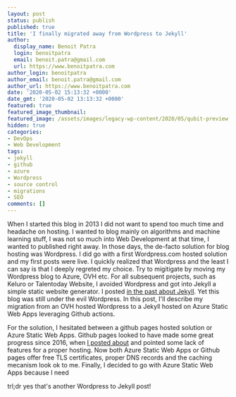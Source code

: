 ```yaml
---
layout: post
status: publish
published: true
title: 'I finally migrated away from Wordpress to Jekyll'
author:
  display_name: Benoit Patra
  login: benoitpatra
  email: benoit.patra@gmail.com
  url: https://www.benoitpatra.com
author_login: benoitpatra
author_email: benoit.patra@gmail.com
author_url: https://www.benoitpatra.com
date: '2020-05-02 15:13:32 +0000'
date_gmt: '2020-05-02 13:13:32 +0000'
featured: true
featured_image_thumbnail:
featured_image: /assets/images/legacy-wp-content/2020/05/qubit-preview.png
hidden: true
categories:
- DevOps
- Web Development
tags:
- jekyll
- github
- azure
- Wordpress
- source control
- migrations
- SEO
comments: []
---
```


When I started this blog in 2013 I did not want to spend too much time and headache on hosting. I wanted to blog mainly on algorithms and machine learning stuff, I was not so much into Web Development at that time, I wanted to published right away. In those days, the de-facto solution for blog hosting was Wordpress. I did go with a first Wordpress.com hosted solution and my first posts were live. I quickly realized that Wordpress and the least I can say is that I deeply regreted my choice. Try to migitigate by moving my Wordpress blog to Azure, OVH etc. For all subsequent projects, such as Keluro or Talentoday Website, I avoided Wordpress and got into Jekyll a simple static website generator. I posted [in the past about Jekyll](/tag/jekyll/). Yet this blog was still under the evil Wordpress. In this post, I'll describe my migration from an OVH hosted Wordpress to a Jekyll hosted on Azure Static Web Apps leveraging Github actions.

For the solution, I hesitated between a github pages hosted solution or Azure Static Web Apps. Github pages looked to have made some great progress since 2016, when [I posted about](/2016/02/12/hosting-jekyll-generated-site-on-azure-web-app-using-teamcity-automated-deployment/) and pointed some lack of features for a proper hosting. Now both Azure Static Web Apps or Github pages offer free TLS certificates, proper DNS records and the caching mecanism look ok to me. Finally, I decided to go with Azure Static Web Apps because I need

trl;dr yes that's another Wordpress to Jekyll post!